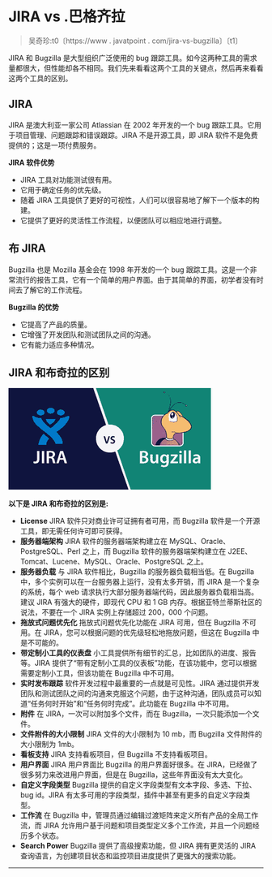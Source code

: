 # JIRA vs .巴格齐拉

> 吴奇珍:t0〔https://www . javatpoint . com/jira-vs-bugzilla〕〔t1〕

JIRA 和 Bugzilla 是大型组织广泛使用的 bug 跟踪工具。如今这两种工具的需求量都很大，但性能却各不相同。我们先来看看这两个工具的关键点，然后再来看看这两个工具的区别。

## JIRA

JIRA 是澳大利亚一家公司 Atlassian 在 2002 年开发的一个 bug 跟踪工具。它用于项目管理、问题跟踪和错误跟踪。JIRA 不是开源工具，即 JIRA 软件不是免费提供的；这是一项付费服务。

**JIRA 软件优势**

*   JIRA 工具对功能测试很有用。
*   它用于确定任务的优先级。
*   随着 JIRA 工具提供了更好的可视性，人们可以很容易地了解下一个版本的构建。
*   它提供了更好的灵活性工作流程，以便团队可以相应地进行调整。

## 布 JIRA

Bugzilla 也是 Mozilla 基金会在 1998 年开发的一个 bug 跟踪工具。这是一个非常流行的报告工具，它有一个简单的用户界面。由于其简单的界面，初学者没有时间去了解它的工作流程。

**Bugzilla 的优势**

*   它提高了产品的质量。
*   它增强了开发团队和测试团队之间的沟通。
*   它有能力适应多种情况。

## JIRA 和布奇拉的区别

![Jira vs Bugzilla](img/6575d2c205b216529b34f379535618bd.png)

**以下是 JIRA 和布奇拉的区别是:**

*   **License**
    JIRA 软件只对商业许可证拥有者可用，而 Bugzilla 软件是一个开源工具，即无需任何许可即可获得。
*   **服务器端架构**
    JIRA 软件的服务器端架构建立在 MySQL、Oracle、PostgreSQL、Perl 之上，而 Bugzilla 软件的服务器端架构建立在 J2EE、Tomcat、Lucene、MySQL、Oracle、PostgreSQL 之上。
*   **服务器负载**
    与 JIRA 软件相比，Bugzilla 的服务器负载相当低。在 Bugzilla 中，多个实例可以在一台服务器上运行，没有太多开销，而 JIRA 是一个复杂的系统，每个 web 请求执行大部分服务器端代码，因此服务器负载相当高。建议 JIRA 有强大的硬件，即现代 CPU 和 1 GB 内存。根据亚特兰蒂斯社区的说法，不要在一个 JIRA 实例上存储超过 200，000 个问题。
*   **拖放式问题优先化**
    拖放式问题优先化功能在 JIRA 可用，但在 Bugzilla 不可用。在 JIRA，您可以根据问题的优先级轻松地拖放问题，但这在 Bugzilla 中是不可能的。
*   **带定制小工具的仪表盘**
    小工具提供所有细节的汇总，比如团队的进度、报告等。JIRA 提供了“带有定制小工具的仪表板”功能，在该功能中，您可以根据需要定制小工具，但该功能在 Bugzilla 中不可用。
*   **实时发布跟踪**
    软件开发过程中最重要的一点就是可见性。JIRA 通过提供开发团队和测试团队之间的沟通来克服这个问题，由于这种沟通，团队成员可以知道“任务何时开始”和“任务何时完成”。此功能在 Bugzilla 中不可用。
*   **附件**
    在 JIRA，一次可以附加多个文件，而在 Bugzilla，一次只能添加一个文件。
*   **文件附件的大小限制**
    JIRA 文件的大小限制为 10 mb，而 Bugzilla 文件附件的大小限制为 1mb。
*   **看板支持**
    JIRA 支持看板项目，但 Bugzilla 不支持看板项目。
*   **用户界面**
    JIRA 用户界面比 Bugzilla 的用户界面好很多。在 JIRA，已经做了很多努力来改进用户界面，但是在 Bugzilla，这些年界面没有太大变化。
*   **自定义字段类型**
    Bugzilla 提供的自定义字段类型有文本字段、多选、下拉、bug id。JIRA 有太多可用的字段类型，插件中甚至有更多的自定义字段类型。
*   **工作流**
    在 Bugzilla 中，管理员通过编辑过渡矩阵来定义所有产品的全局工作流，而 JIRA 允许用户基于问题和项目类型定义多个工作流，并且一个问题经历多个状态。
*   **Search Power**
    Bugzilla 提供了高级搜索功能，但 JIRA 拥有更灵活的 JIRA 查询语言，为创建项目状态和监控项目进度提供了更强大的搜索功能。

* * *